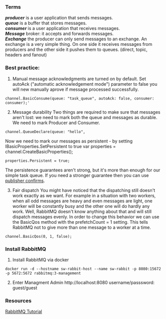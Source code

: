 ### Terms
***producer*** is a user application that sends messages.      
***queue*** is a buffer that stores messages.      
***consumer*** is a user application that receives messages.      
***Message*** broker: it accepts and forwards messages.     
***Exchange*** the producer can only send messages to an exchange. An exchange is a very simple thing. On one side it receives messages from producers and the other side it pushes them to queues. (direct, topic, headers and fanout)


### Best practice:
1. Manual message acknowledgments are turned on by default. 
Set autoAck ("automatic acknowledgement mode") parameter to false you will new manually aprove if message processed successfully. 
```
channel.BasicConsume(queue: "task_queue", autoAck: false, consumer: consumer);'
```

2. Message durability
Two things are required to make sure that messages aren't lost: we need to mark both the queue and messages as durable.
We need to mark Producer and Consumer.
```
channel.QueueDeclare(queue: "hello",
```

Now we need to mark our messages as persistent - by setting IBasicProperties.SetPersistent to true
var properties = channel.CreateBasicProperties();
```
properties.Persistent = true;
```
The persistence guarantees aren't strong, but it's more than enough for our simple task queue. 
If you need a stronger guarantee then you can use [publisher confirms](https://www.rabbitmq.com/confirms.html).

3. Fair dispatch
You might have noticed that the dispatching still doesn't work exactly as we want. 
For example in a situation with two workers, when all odd messages are heavy and even messages are light, one worker will be constantly busy and the other one will do hardly any work. 
Well, RabbitMQ doesn't know anything about that and will still dispatch messages evenly.
In order to change this behavior we can use the BasicQos method with the prefetchCount = 1 setting.
This tells RabbitMQ not to give more than one message to a worker at a time. 

```
channel.BasicQos(0, 1, false);
```

### Install RabbitMQ

1. Install RabbitMQ via docker

```
docker run -d --hostname sw-rabbit-host --name sw-rabbit -p 8080:15672 -p 5672:5672 rabbitmq:3-management
```

2. Enter Managment Admin
   http://localhost:8080
   username/passsword: guest/guest

### Resources
[RabbitMQ Tutorial](https://www.rabbitmq.com/tutorials/tutorial-two-dotnet.html)
